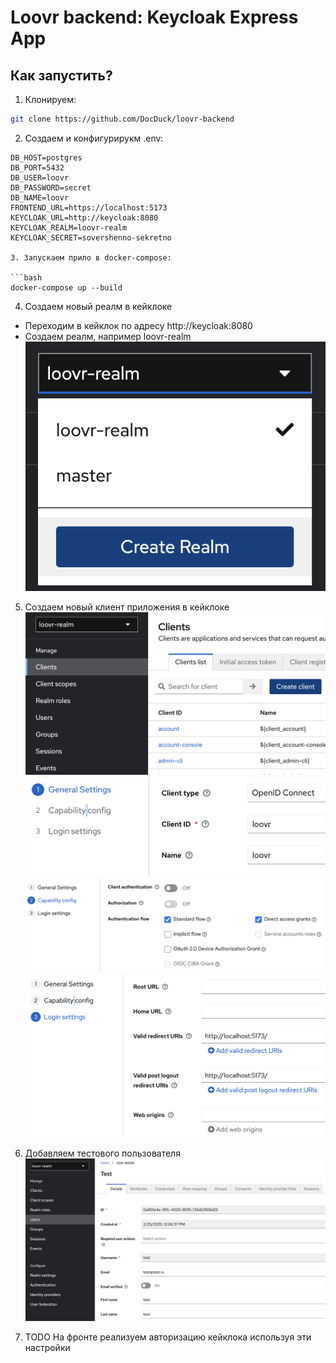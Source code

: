 # Loovr backend: Keycloak Express App

## Как запустить?

1. Клонируем:

```bash
git clone https://github.com/DocDuck/loovr-backend
```

2. Создаем и конфигурирукм .env:

````dosini
DB_HOST=postgres
DB_PORT=5432
DB_USER=loovr
DB_PASSWORD=secret
DB_NAME=loovr
FRONTEND_URL=https://localhost:5173
KEYCLOAK_URL=http://keycloak:8080
KEYCLOAK_REALM=loovr-realm
KEYCLOAK_SECRET=sovershenno-sekretno

3. Запускаем прило в docker-compose:

```bash
docker-compose up --build
````

4. Создаем новый реалм в кейклоке

- Переходим в кейклок по адресу http://keycloak:8080
- Создаем реалм, например loovr-realm
  ![alt text](image-4.png)

5. Создаем новый клиент приложения в кейклоке
   ![alt text](image-5.png)
   ![alt text](image-2.png)
   ![alt text](image-1.png)
   ![alt text](image-3.png)

6. Добавляем тестового пользователя
   ![alt text](image-6.png)

7. TODO На фронте реализуем авторизацию кейклока используя эти настройки
